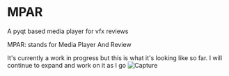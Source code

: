 # MPAR
A pyqt based media player for vfx reviews


MPAR: stands for Media Player And Review

It's currently a work in progress but this is what it's looking like so far. I will continue to expand and work on it as I go
![Capture](https://github.com/julianrwood/MPAR/assets/69379151/a1273b17-2ddd-4d29-88bc-e1db5212a10e)
